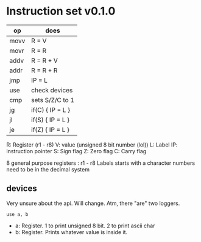# Instruction set v0.1.0

| op   | does             |
| ---- | ---------------- |
| movv | R  = V           |
| movr | R  = R           |
| addv | R  = R + V       |
| addr | R  = R + R       |
| jmp  | IP = L           |
| use  | check devices    |
| cmp  | sets S/Z/C to 1  |
| jg   | if(C) { IP = L } |
| jl   | if(S) { IP = L } |
| je   | if(Z) { IP = L } |

R:  Register (r1 - r8)
V:  value    (unsigned 8 bit number (lol))
L:  Label
IP: instruction pointer
S:  Sign flag
Z:  Zero flag
C:  Carry flag

8 general purpose registers : r1 - r8
Labels starts with a character
numbers need to be in the decimal system

## devices

Very unsure about the api. Will change. Atm, there "are" two loggers.

`use a, b`

- a: Register. 1 to print unsigned 8 bit. 2 to print ascii char
- b: Register. Prints whatever value is inside it.